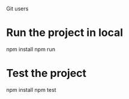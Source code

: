 Git users

# Run the project in local

npm install
npm run

# Test the project

npm install
npm test